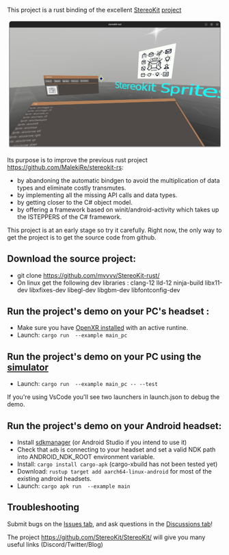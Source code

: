 This project is a rust binding of the excellent [StereoKit](https://StereoKit.net) [project](https://github.com/StereoKit/StereoKit/)

![Screenshot](/StereoKit-rust.png)

Its purpose is to improve the previous rust project <https://github.com/MalekiRe/stereokit-rs>:
- by abandoning the automatic bindgen to avoid the multiplication of data types and eliminate costly transmutes.
- by implementing all the missing API calls and data types.
- by getting closer to the C# object model.
- by offering a framework based on winit/android-activity which takes up the ISTEPPERS of the C# framework.


This project is at an early stage so try it carefully. Right now, the only way to get the project is to get the source code from github.

## Download the source project:
* git clone https://github.com/mvvvv/StereoKit-rust/
* On linux get the following dev libraries : clang-12 lld-12 ninja-build libx11-dev libxfixes-dev libegl-dev libgbm-dev libfontconfig-dev


## Run the project's demo on your PC's headset :
* Make sure you have [OpenXR installed](https://www.khronos.org/openxr/) with an active runtine.
* Launch: `cargo run  --example main_pc`

## Run the project's demo on your PC using the [simulator](https://stereokit.net/Pages/Guides/Using-The-Simulator.html) 
* Launch: `cargo run  --example main_pc -- --test`

If you're using VsCode you'll see two launchers in launch.json to debug the demo.


## Run the project's demo on your Android headset:

* Install [sdkmanager](https://developer.android.com/studio/command-line/sdkmanager)  (or Android Studio if you intend to use it)
* Check that `adb` is connecting to your headset and set a valid NDK path into ANDROID_NDK_ROOT environment variable.
* Install: `cargo install cargo-apk` (cargo-xbuild has not been tested yet)
* Download: `rustup target add aarch64-linux-android` for most of the existing android headsets.
* Launch: `cargo apk run  --example main`

## Troubleshooting
Submit bugs on the [Issues tab](https://github.com/mvvvv/StereoKit-rust/issues), and ask questions in the [Discussions tab](https://github.com/mvvvv/StereoKit-rust/discussions)!

The project <https://github.com/StereoKit/StereoKit/> will give you many useful links (Discord/Twitter/Blog)


